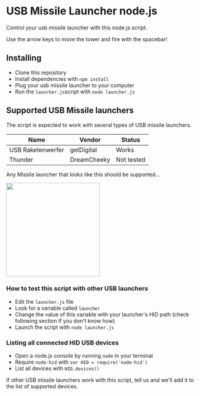 # USB Missile Launcher node.js
Control your usb missile launcher with this node.js script.

Use the arrow keys to move the tower and fire with the spacebar!

## Installing
* Clone this repository
* Install dependencies with `npm install`
* Plug your usb missile launcher to your computer
* Run the `launcher.js`script with `node launcher.js`

## Supported USB Missile launchers
The script is expected to work with several types of USB missile launchers.

| Name              | Vendor        | Status     |
| ----------------- | ------------- | ---------- |
| USB Raketenwerfer | getDigital    | Works      |
| Thunder           | DreamCheeky   | Not tested |

Any Missile launcher that looks like this should be supported...

<img src="https://www.getdigital.de/web/getdigital/gfx/products/__generated__resized/1100x1100/Raketenwerfer_gruen_main-2.jpg" width="250">

### How to test this script with other USB launchers
* Edit the `launcher.js` file
* Look for a variable called `launcher`
* Change the value of this variable with your launcher's HID path (check following section if you don't know how)
* Launch the script with `node launcher.js`

### Listing all connected HID USB devices
* Open a node.js console by running `node` in your terminal
* Require `node-hid` with `var HID = require('node-hid')`
* List all devices with `HID.devices()`

If other USB missile launchers work with this script, tell us and we'll add it to the list of supported devices.
